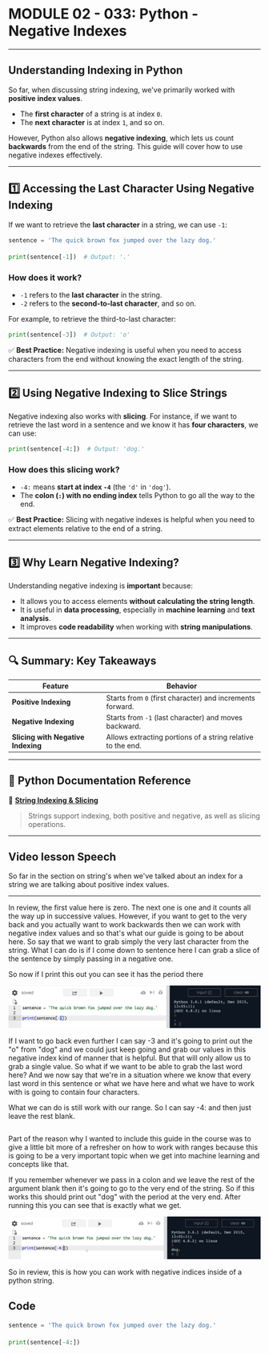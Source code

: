 # MODULE 02 - 033: Python - Negative Indexes

---

## **Understanding Indexing in Python**

So far, when discussing string indexing, we've primarily worked with **positive index values**.

- The **first character** of a string is at index `0`.
- The **next character** is at index `1`, and so on.

However, Python also allows **negative indexing**, which lets us count **backwards** from the end of the string. This guide will cover how to use negative indexes effectively.

---

## **1️⃣ Accessing the Last Character Using Negative Indexing**

If we want to retrieve the **last character** in a string, we can use `-1`:

```python
sentence = 'The quick brown fox jumped over the lazy dog.'

print(sentence[-1])  # Output: '.'
```

### **How does it work?**

- `-1` refers to the **last character** in the string.
- `-2` refers to the **second-to-last character**, and so on.

For example, to retrieve the third-to-last character:

```python
print(sentence[-3])  # Output: 'o'
```

✅ **Best Practice:** Negative indexing is useful when you need to access characters from the end without knowing the exact length of the string.

---

## **2️⃣ Using Negative Indexing to Slice Strings**

Negative indexing also works with **slicing**. For instance, if we want to retrieve the last word in a sentence and we know it has **four characters**, we can use:

```python
print(sentence[-4:])  # Output: 'dog.'
```

### **How does this slicing work?**

- `-4:` means **start at index `-4`** (the `'d'` in `'dog'`).
- The **colon (`:`) with no ending index** tells Python to go all the way to the end.

✅ **Best Practice:** Slicing with negative indexes is helpful when you need to extract elements relative to the end of a string.

---

## **3️⃣ Why Learn Negative Indexing?**

Understanding negative indexing is **important** because:

- It allows you to access elements **without calculating the string length**.
- It is useful in **data processing**, especially in **machine learning** and **text analysis**.
- It improves **code readability** when working with **string manipulations**.

---

## **🔍 Summary: Key Takeaways**

| Feature                            | Behavior                                                    |
| ---------------------------------- | ----------------------------------------------------------- |
| **Positive Indexing**              | Starts from `0` (first character) and increments forward.   |
| **Negative Indexing**              | Starts from `-1` (last character) and moves backward.       |
| **Slicing with Negative Indexing** | Allows extracting portions of a string relative to the end. |

---

## **📌 Python Documentation Reference**

🔗 **[String Indexing & Slicing](https://docs.python.org/3/library/stdtypes.html#text-sequence-type-str)**

> Strings support indexing, both positive and negative, as well as slicing operations.

***

## Video lesson Speech

So far in the section on string's when we've talked about an index for a string we are talking about positive index values.  

***

In review, the first value here is zero. The 
next one is one and it counts all the way up in successive values. 
However, if you want to get to the very back and you actually want to 
work backwards then we can work with negative index values and so that's
 what our guide is going to be about here. So say that we want to grab 
simply the very last character from the string. What I can do is if I 
come down to sentence here I can grab a slice of the sentence by simply 
passing in a negative one.

So now if I print this out you can see it has the period there

![large](./02-033_IMG1.png)

If I want to go back even further I can say -3 and it's going to 
print out the "o" from "dog" and we could just keep going and grab our 
values in this negative index kind of manner that is helpful. But that 
will only allow us to grab a single value. So what if we want to be able
 to grab the last word here? And we now say that we're in a situation 
where we know that every last word in this sentence or what we have here
 and what we have to work with is going to contain four characters.

What we can do is still work with our range. So I can say -4: and then just leave the rest blank.

```python

```

Part of the reason why I wanted to include this guide in the course 
was to give a little bit more of a refresher on how to work with ranges 
because this is going to be a very important topic when we get into 
machine learning and concepts like that.

If you remember whenever we pass in a colon and we leave the rest of 
the argument blank then it's going to go to the very end of the string. 
So if this works this should print out "dog" with the period at the very
 end. After running this you can see that is exactly what we get.

![large](./02-033_IMG2.png)

So in review, this is how you can work with negative indices inside of a python string.

## Code

```python
sentence = 'The quick brown fox jumped over the lazy dog.'

print(sentence[-4:])
```
